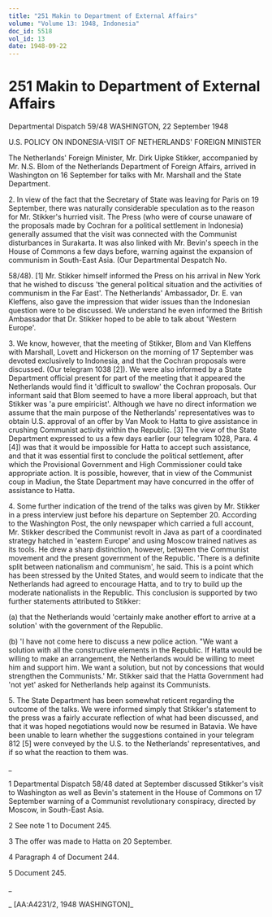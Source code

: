 ```yaml
---
title: "251 Makin to Department of External Affairs"
volume: "Volume 13: 1948, Indonesia"
doc_id: 5518
vol_id: 13
date: 1948-09-22
---
```


# 251 Makin to Department of External Affairs

Departmental Dispatch 59/48 WASHINGTON, 22 September 1948

U.S. POLICY ON INDONESIA-VISIT OF NETHERLANDS' FOREIGN MINISTER

The Netherlands' Foreign Minister, Mr. Dirk Uipke Stikker, accompanied by Mr. N.S. Blom of the Netherlands Department of Foreign Affairs, arrived in Washington on 16 September for talks with Mr. Marshall and the State Department.

2\. In view of the fact that the Secretary of State was leaving for Paris on 19 September, there was naturally considerable speculation as to the reason for Mr. Stikker's hurried visit. The Press (who were of course unaware of the proposals made by Cochran for a political settlement in Indonesia) generally assumed that the visit was connected with the Communist disturbances in Surakarta. It was also linked with Mr. Bevin's speech in the House of Commons a few days before, warning against the expansion of communism in South-East Asia. (Our Departmental Despatch No.

58/48). [1] Mr. Stikker himself informed the Press on his arrival in New York that he wished to discuss 'the general political situation and the activities of communism in the Far East'. The Netherlands' Ambassador, Dr. E. van Kleffens, also gave the impression that wider issues than the Indonesian question were to be discussed. We understand he even informed the British Ambassador that Dr. Stikker hoped to be able to talk about 'Western Europe'.

3\. We know, however, that the meeting of Stikker, Blom and Van Kleffens with Marshall, Lovett and Hickerson on the morning of 17 September was devoted exclusively to Indonesia, and that the Cochran proposals were discussed. (Our telegram 1038 [2]). We were also informed by a State Department official present for part of the meeting that it appeared the Netherlands would find it 'difficult to swallow' the Cochran proposals. Our informant said that Blom seemed to have a more liberal approach, but that Stikker was 'a pure empiricist'. Although we have no direct information we assume that the main purpose of the Netherlands' representatives was to obtain U.S. approval of an offer by Van Mook to Hatta to give assistance in crushing Communist activity within the Republic. [3] The view of the State Department expressed to us a few days earlier (our telegram 1028, Para. 4 [4]) was that it would be impossible for Hatta to accept such assistance, and that it was essential first to conclude the political settlement, after which the Provisional Government and High Commissioner could take appropriate action. It is possible, however, that in view of the Communist coup in Madiun, the State Department may have concurred in the offer of assistance to Hatta.

4\. Some further indication of the trend of the talks was given by Mr. Stikker in a press interview just before his departure on September 20. According to the Washington Post, the only newspaper which carried a full account, Mr. Stikker described the Communist revolt in Java as part of a coordinated strategy hatched in 'eastern Europe' and using Moscow trained natives as its tools. He drew a sharp distinction, however, between the Communist movement and the present government of the Republic. 'There is a definite split between nationalism and communism', he said. This is a point which has been stressed by the United States, and would seem to indicate that the Netherlands had agreed to encourage Hatta, and to try to build up the moderate nationalists in the Republic. This conclusion is supported by two further statements attributed to Stikker:

(a) that the Netherlands would 'certainly make another effort to arrive at a solution' with the government of the Republic.

(b) 'I have not come here to discuss a new police action. "We want a solution with all the constructive elements in the Republic. If Hatta would be willing to make an arrangement, the Netherlands would be willing to meet him and support him. We want a solution, but not by concessions that would strengthen the Communists.' Mr. Stikker said that the Hatta Government had 'not yet' asked for Netherlands help against its Communists.

5\. The State Department has been somewhat reticent regarding the outcome of the talks. We were informed simply that Stikker's statement to the press was a fairly accurate reflection of what had been discussed, and that it was hoped negotiations would now be resumed in Batavia. We have been unable to learn whether the suggestions contained in your telegram 812 [5] were conveyed by the U.S. to the Netherlands' representatives, and if so what the reaction to them was.

_

1 Departmental Dispatch 58/48 dated at September discussed Stikker's visit to Washington as well as Bevin's statement in the House of Commons on 17 September warning of a Communist revolutionary conspiracy, directed by Moscow, in South-East Asia.

2 See note 1 to Document 245.

3 The offer was made to Hatta on 20 September.

4 Paragraph 4 of Document 244.

5 Document 245.

_

_ [AA:A4231/2, 1948 WASHINGTON]_
